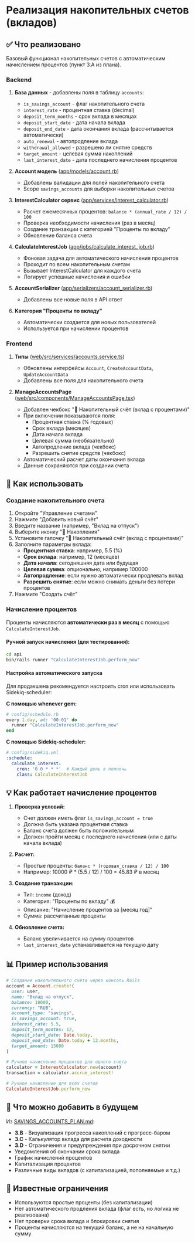 # Реализация накопительных счетов (вкладов)

## ✅ Что реализовано

Базовый функционал накопительных счетов с автоматическим начислением процентов (пункт 3.A из плана).

### Backend

1. **База данных** - добавлены поля в таблицу `accounts`:
   - `is_savings_account` - флаг накопительного счета
   - `interest_rate` - процентная ставка (decimal)
   - `deposit_term_months` - срок вклада в месяцах
   - `deposit_start_date` - дата начала вклада
   - `deposit_end_date` - дата окончания вклада (рассчитывается автоматически)
   - `auto_renewal` - автопродление вклада
   - `withdrawal_allowed` - разрешено ли снятие средств
   - `target_amount` - целевая сумма накоплений
   - `last_interest_date` - дата последнего начисления процентов

2. **Account модель** ([app/models/account.rb](api/app/models/account.rb:73-85))
   - Добавлены валидации для полей накопительного счета
   - Scope `savings_accounts` для выборки накопительных счетов

3. **InterestCalculator сервис** ([app/services/interest_calculator.rb](api/app/services/interest_calculator.rb))
   - Расчет ежемесячных процентов: `balance * (annual_rate / 12) / 100`
   - Проверка необходимости начисления (раз в месяц)
   - Создание транзакции с категорией "Проценты по вкладу"
   - Обновление баланса счета

4. **CalculateInterestJob** ([app/jobs/calculate_interest_job.rb](api/app/jobs/calculate_interest_job.rb))
   - Фоновая задача для автоматического начисления процентов
   - Проходит по всем накопительным счетам
   - Вызывает InterestCalculator для каждого счета
   - Логирует успешные начисления и ошибки

5. **AccountSerializer** ([app/serializers/account_serializer.rb](api/app/serializers/account_serializer.rb:2-4))
   - Добавлены все новые поля в API ответ

6. **Категория "Проценты по вкладу"**
   - Автоматически создается для новых пользователей
   - Используется при начислении процентов

### Frontend

1. **Типы** ([web/src/services/accounts.service.ts](web/src/services/accounts.service.ts:11-32))
   - Обновлены интерфейсы `Account`, `CreateAccountData`, `UpdateAccountData`
   - Добавлены все поля для накопительного счета

2. **ManageAccountsPage** ([web/src/components/ManageAccountsPage.tsx](web/src/components/ManageAccountsPage.tsx))
   - Добавлен чекбокс "🐷 Накопительный счёт (вклад с процентами)"
   - При включении показываются поля:
     * Процентная ставка (% годовых)
     * Срок вклада (месяцев)
     * Дата начала вклада
     * Целевая сумма (необязательно)
     * Автопродление вклада (чекбокс)
     * Разрешить снятие средств (чекбокс)
   - Автоматический расчет даты окончания вклада
   - Данные сохраняются при создании счета

## 🎯 Как использовать

### Создание накопительного счета

1. Откройте "Управление счетами"
2. Нажмите "Добавить новый счёт"
3. Введите название (например, "Вклад на отпуск")
4. Выберите иконку "🐷 Накопления"
5. Установите галочку "🐷 Накопительный счёт (вклад с процентами)"
6. Заполните параметры вклада:
   - **Процентная ставка**: например, 5.5 (%)
   - **Срок вклада**: например, 12 (месяцев)
   - **Дата начала**: сегодняшняя дата или будущая
   - **Целевая сумма**: опционально, например 100000
   - **Автопродление**: если нужно автоматически продлевать вклад
   - **Разрешить снятие**: если можно снимать деньги без потери процентов
7. Нажмите "Создать счёт"

### Начисление процентов

Проценты начисляются **автоматически раз в месяц** с помощью `CalculateInterestJob`.

#### Ручной запуск начисления (для тестирования):

```bash
cd api
bin/rails runner "CalculateInterestJob.perform_now"
```

#### Настройка автоматического запуска

Для продакшена рекомендуется настроить cron или использовать Sidekiq-scheduler:

**С помощью whenever gem:**

```ruby
# config/schedule.rb
every 1.day, at: '00:01' do
  runner "CalculateInterestJob.perform_now"
end
```

**С помощью Sidekiq-scheduler:**

```yaml
# config/sidekiq.yml
:schedule:
  calculate_interest:
    cron: '0 0 * * *'  # Каждый день в полночь
    class: CalculateInterestJob
```

## 💡 Как работает начисление процентов

1. **Проверка условий:**
   - Счет должен иметь флаг `is_savings_account = true`
   - Должна быть указана процентная ставка
   - Баланс счета должен быть положительным
   - Должен пройти месяц с последнего начисления (или с даты начала вклада)

2. **Расчет:**
   - Простые проценты: `баланс * (годовая_ставка / 12) / 100`
   - Например: 10000 ₽ * (5.5 / 12) / 100 = 45.83 ₽ в месяц

3. **Создание транзакции:**
   - Тип: `income` (доход)
   - Категория: "Проценты по вкладу" 💰
   - Описание: "Начисление процентов за [месяц год]"
   - Сумма: рассчитанные проценты

4. **Обновление счета:**
   - Баланс увеличивается на сумму процентов
   - `last_interest_date` устанавливается на текущую дату

## 📊 Пример использования

```ruby
# Создание накопительного счета через консоль Rails
account = Account.create!(
  user: user,
  name: "Вклад на отпуск",
  balance: 10000,
  currency: "RUB",
  account_type: "savings",
  is_savings_account: true,
  interest_rate: 5.5,
  deposit_term_months: 12,
  deposit_start_date: Date.today,
  deposit_end_date: Date.today + 12.months,
  target_amount: 15000
)

# Ручное начисление процентов для одного счета
calculator = InterestCalculator.new(account)
transaction = calculator.accrue_interest!

# Ручное начисление для всех счетов
CalculateInterestJob.perform_now
```

## 🔮 Что можно добавить в будущем

Из [SAVINGS_ACCOUNTS_PLAN.md](SAVINGS_ACCOUNTS_PLAN.md):

- **3.B** - Визуализация прогресса накоплений с прогресс-баром
- **3.C** - Калькулятор вклада для расчета доходности
- **3.D** - Ограничения и предупреждения при досрочном снятии
- Уведомления об окончании срока вклада
- График начислений процентов
- Капитализация процентов
- Различные виды вкладов (с капитализацией, пополняемые и т.д.)

## 🐛 Известные ограничения

- Используются простые проценты (без капитализации)
- Нет автоматического продления вклада (флаг есть, но логика не реализована)
- Нет проверки срока вклада и блокировки снятия
- Проценты начисляются на текущий баланс, а не на начальную сумму
